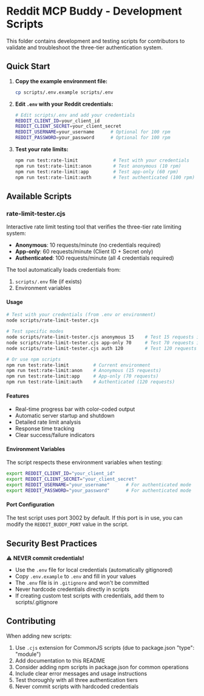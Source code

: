 # Reddit MCP Buddy - Development Scripts

This folder contains development and testing scripts for contributors to validate and troubleshoot the three-tier authentication system.

## Quick Start

1. **Copy the example environment file:**
   ```bash
   cp scripts/.env.example scripts/.env
   ```

2. **Edit `.env` with your Reddit credentials:**
   ```bash
   # Edit scripts/.env and add your credentials
   REDDIT_CLIENT_ID=your_client_id
   REDDIT_CLIENT_SECRET=your_client_secret
   REDDIT_USERNAME=your_username      # Optional for 100 rpm
   REDDIT_PASSWORD=your_password      # Optional for 100 rpm
   ```

3. **Test your rate limits:**
   ```bash
   npm run test:rate-limit             # Test with your credentials
   npm run test:rate-limit:anon        # Test anonymous (10 rpm)
   npm run test:rate-limit:app         # Test app-only (60 rpm)
   npm run test:rate-limit:auth        # Test authenticated (100 rpm)
   ```

## Available Scripts

### rate-limit-tester.cjs

Interactive rate limit testing tool that verifies the three-tier rate limiting system:
- **Anonymous**: 10 requests/minute (no credentials required)
- **App-only**: 60 requests/minute (Client ID + Secret only)
- **Authenticated**: 100 requests/minute (all 4 credentials required)

The tool automatically loads credentials from:
1. `scripts/.env` file (if exists)
2. Environment variables

#### Usage

```bash
# Test with your credentials (from .env or environment)
node scripts/rate-limit-tester.cjs

# Test specific modes
node scripts/rate-limit-tester.cjs anonymous 15    # Test 15 requests in anonymous mode
node scripts/rate-limit-tester.cjs app-only 70     # Test 70 requests in app-only mode
node scripts/rate-limit-tester.cjs auth 120        # Test 120 requests in authenticated mode

# Or use npm scripts
npm run test:rate-limit         # Current environment
npm run test:rate-limit:anon    # Anonymous (15 requests)
npm run test:rate-limit:app     # App-only (70 requests)
npm run test:rate-limit:auth    # Authenticated (120 requests)
```

#### Features

- Real-time progress bar with color-coded output
- Automatic server startup and shutdown
- Detailed rate limit analysis
- Response time tracking
- Clear success/failure indicators

#### Environment Variables

The script respects these environment variables when testing:

```bash
export REDDIT_CLIENT_ID="your_client_id"
export REDDIT_CLIENT_SECRET="your_client_secret"
export REDDIT_USERNAME="your_username"      # For authenticated mode
export REDDIT_PASSWORD="your_password"      # For authenticated mode
```

#### Port Configuration

The test script uses port 3002 by default. If this port is in use, you can modify the `REDDIT_BUDDY_PORT` value in the script.

## Security Best Practices

⚠️ **NEVER commit credentials!**
- Use the `.env` file for local credentials (automatically gitignored)
- Copy `.env.example` to `.env` and fill in your values
- The `.env` file is in `.gitignore` and won't be committed
- Never hardcode credentials directly in scripts
- If creating custom test scripts with credentials, add them to scripts/.gitignore

## Contributing

When adding new scripts:
1. Use `.cjs` extension for CommonJS scripts (due to package.json "type": "module")
2. Add documentation to this README
3. Consider adding npm scripts in package.json for common operations
4. Include clear error messages and usage instructions
5. Test thoroughly with all three authentication tiers
6. Never commit scripts with hardcoded credentials